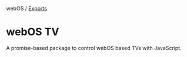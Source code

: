 webOS / [Exports](modules.md)

# webOS TV

A promise-based package to control webOS based TVs with JavaScript.
